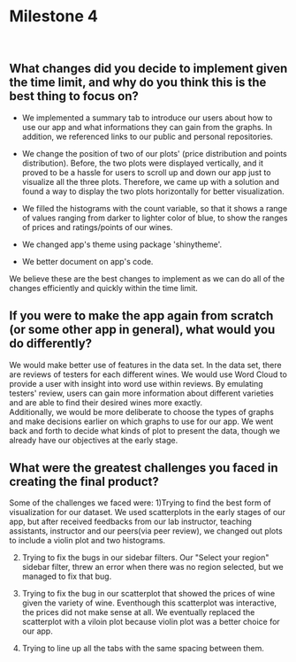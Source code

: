 # Milestone 4 
<br>

## What changes did you decide to implement given the time limit, and why do you think this is the best thing to focus on?

- We implemented a summary tab to introduce our users about how to use our app and what informations they can gain from the graphs. In addition, we referenced links to our public and personal repositories. 

- We change the position of  two  of our plots' (price distribution and points distribution). Before, the two plots were displayed vertically, and it proved to be a hassle for  users  to scroll up and down our app just to visualize all the three plots. Therefore, we came up with a solution and found a way to display the two plots horizontally for better visualization. 

- We filled the histograms with the count variable, so that it shows a range of values ranging from darker to lighter color of blue, to show the ranges of prices and ratings/points of our wines.

- We changed app's theme using package 'shinytheme'. 

- We better document on app's code. 

We believe these are the best changes to implement as we can do all of the changes efficiently and quickly within the time limit. 

## If you were to make the app again from scratch (or some other app in general), what would you do differently?

We would make better use of features in the data set. In the data set, there are reviews of testers for each different wines. We would use Word Cloud to provide a user with insight into word use within reviews. By emulating testers' review, users can gain more information about different varieties and are able to find their desired wines more exactly. <br>
Additionally, we would be more deliberate to choose the types of graphs and make decisions earlier on which graphs to use for our app. We went back and forth to decide what kinds of plot to present the data, though we already have our objectives at the early stage.  

## What were the greatest challenges you faced in creating the final product?

Some of the challenges we faced were:
1)Trying to find the best form of visualization for our dataset. We used scatterplots in the early stages of our app, but after received feedbacks from our lab instructor, teaching assistants, instructor and our peers(via peer review), we changed out plots to include a violin plot and two histograms.

2) Trying to fix the bugs in our sidebar filters. 
Our "Select your region" sidebar filter, threw an error when there was no region selected, but we managed to fix that bug.

3) Trying to fix the bug in our scatterplot that showed the prices of wine given the variety of wine. Eventhough this scatterplot was interactive, the prices did not make sense at all. We eventually replaced the scatterplot with a viloin plot because violin plot was a better choice for our app.

4) Trying to line up all the tabs with the same spacing between them.


